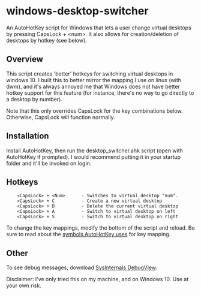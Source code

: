 # windows-desktop-switcher
An AutoHotKey script for Windows that lets a user change virtual desktops by pressing CapsLock + &lt;num>. It also allows for creation/deletion of desktops by hotkey (see below).

## Overview
This script creates 'better' hotkeys for switching virtual desktops in windows 10. I built this to better mirror
the mapping I use on linux (with dwm), and it's always annoyed me that Windows does not have better
hotkey support for this feature (for instance, there's no way to go directly to a desktop by number).

Note that this only overrides CapsLock for the key combinations below. Otherwise, CapsLock will function normally.

## Installation
Install AutoHotKey, then run the desktop_switcher.ahk script (open with AutoHotKey if prompted). I would recommend putting it in your startup folder and it'll be invoked on login.

## Hotkeys
		<CapsLock> + <Num>		- Switches to virtual desktop "num".
		<CapsLock> + C 			- Create a new virtual desktop
		<CapsLock> + D 			- Delete the current virtual desktop
		<CapsLock> + A 			- Switch to virtual desktop on left
		<CapsLock> + S 			- Switch to virtual desktop on right

To change the key mappings, modify the bottom of the script and reload. Be sure to read about the [symbols AutoHotKey uses](https://autohotkey.com/docs/Hotkeys.htm) for key mapping.

## Other
To see debug messages, download [SysInternals DebugView](https://technet.microsoft.com/en-us/sysinternals/debugview).

Disclaimer: I've only tried this on my machine, and on Windows 10. Use at your own risk.
